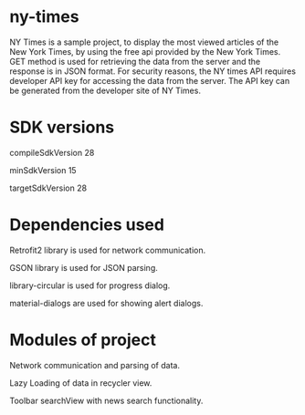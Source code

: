 # ny-times

NY Times is a sample project, to display the most viewed articles of the New York Times, by using the free api provided by the New York Times. GET method is used for retrieving the data from the server and the response is in JSON format. For security reasons, the NY times API requires developer API key for accessing the data from the server. The API key can be generated from the developer site of NY Times.

# SDK versions 

compileSdkVersion 28

minSdkVersion 15
        
targetSdkVersion 28

# Dependencies used

Retrofit2 library is used for network communication.

GSON library is used for JSON parsing.

library-circular is used for progress dialog.

material-dialogs are used for showing alert dialogs.

# Modules of project

Network communication and parsing of data.

Lazy Loading of data in recycler view.

Toolbar searchView with news search functionality.
